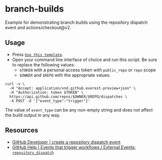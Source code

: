 # branch-builds
Example for demonstrating branch builds using the repository dispatch event and actions/checkout@v2.

## Usage

* Press [`Use this template`](https://help.github.com/en/github/creating-cloning-and-archiving-repositories/creating-a-repository-from-a-template).
* Open your command line interface of choice and run this script. Be sure to replace the following values:
  * `$TOKEN` with a personal access token with `public_repo` or `repo` scope
  * `$OWNER` and `$REPO` with the appropriate values.

```shell
curl -v \
  -H "Accept: application/vnd.github.everest-preview+json" \
  -H "Authorization: token $TOKEN" \
  https://api.github.com/repos/$OWNER/$REPO/dispatches \
  -X POST -d '{"event_type":"trigger"}'
```



The value of `event_type` can be any non-empty string and does not affect the build output in any way.

## Resources

* [GitHub Developer | create a repository dispatch event](https://developer.github.com/v3/repos/#create-a-repository-dispatch-event)
* [GitHub Help | Events that trigger workflows / External Events: `repository_dispatch`](https://help.github.com/en/actions/automating-your-workflow-with-github-actions/events-that-trigger-workflows#external-events-repository_dispatch)
